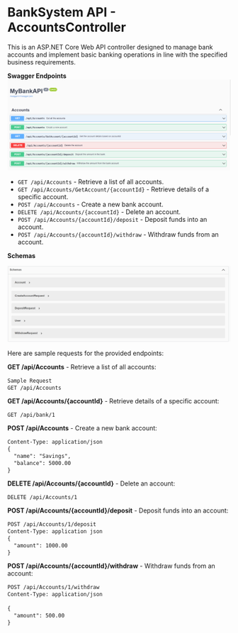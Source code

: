 # BankSystem API - AccountsController
This is an ASP.NET Core Web API controller designed to manage bank accounts and implement basic banking operations in line with the specified business requirements.

**Swagger Endpoints**
![image](https://github.com/ankurdang5/BankSystemApi/blob/main/BankApi.png)

- `GET /api/Accounts` - Retrieve a list of all accounts.
- `GET /api/Accounts/GetAccount/{accountId}` - Retrieve details of a specific account.
- `POST /api/Accounts` - Create a new bank account.
- `DELETE /api/Accounts/{accountId}` - Delete an account.
- `POST /api/Accounts/{accountId}/deposit` - Deposit funds into an account.
- `POST /api/Accounts/{accountId}/withdraw` - Withdraw funds from an account.

**Schemas**

![image](https://github.com/ankurdang5/BankSystemApi/blob/main/user.png)

Here are sample requests for the provided endpoints:

**GET /api/Accounts** - Retrieve a list of all accounts:
```
Sample Request
GET /api/Accounts
```

**GET /api/Accounts/{accountId}** - Retrieve details of a specific account:
```
GET /api/bank/1
```

**POST /api/Accounts** - Create a new bank account:
```
Content-Type: application/json
{
  "name": "Savings",
  "balance": 5000.00
}
```

**DELETE /api/Accounts/{accountId}** - Delete an account:
```
DELETE /api/Accounts/1
```

**POST /api/Accounts/{accountId}/deposit** - Deposit funds into an account:
```
POST /api/Accounts/1/deposit
Content-Type: application json
{
  "amount": 1000.00
}
```

**POST /api/Accounts/{accountId}/withdraw** - Withdraw funds from an account:
```
POST /api/Accounts/1/withdraw
Content-Type: application/json

{
  "amount": 500.00
}
```
